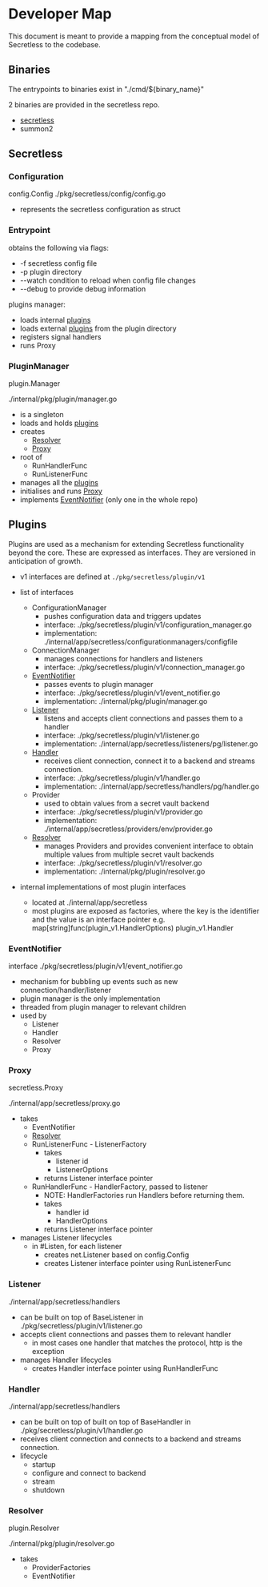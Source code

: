 # Developer Map

This document is meant to provide a mapping from the conceptual model of Secretless to the codebase.

## Binaries

The entrypoints to binaries exist in "./cmd/${binary_name}"

2 binaries are provided in the secretless repo.
+ [secretless](#secretless)
+ summon2

## Secretless

### Configuration
config.Config
./pkg/secretless/config/config.go

+ represents the secretless configuration as struct

### Entrypoint

obtains the following via flags:

+ -f secretless config file
+ -p plugin directory
+ --watch condition to reload when config file changes
+ --debug to provide debug information

plugins manager:
  + loads internal [plugins](#plugins)
  + loads external [plugins](#plugins) from the plugin directory
  + registers signal handlers
  + runs Proxy

### PluginManager 
plugin.Manager

./internal/pkg/plugin/manager.go

+ is a singleton
+ loads and holds [plugins](#plugins)
+ creates
  + [Resolver](#resolver)
  + [Proxy](#proxy)
+ root of
  + RunHandlerFunc
  + RunListenerFunc
+ manages all the [plugins](#plugins) 
+ initialises and runs [Proxy](#proxy) 
+ implements [EventNotifier](#eventnotifier) (only one in the whole repo)


## Plugins
Plugins are used as a mechanism for extending Secretless functionality beyond the core. These are expressed as interfaces. They are versioned in anticipation of growth.

+ v1 interfaces are defined at `./pkg/secretless/plugin/v1`
+ list of interfaces
  + ConfigurationManager 
    - pushes configuration data and triggers updates
    - interface: ./pkg/secretless/plugin/v1/configuration_manager.go
    - implementation: ./internal/app/secretless/configurationmanagers/configfile
  + ConnectionManager
    - manages connections for handlers and listeners
    - interface: ./pkg/secretless/plugin/v1/connection_manager.go
  + [EventNotifier](#eventnotifier)
    - passes events to plugin manager
    - interface: ./pkg/secretless/plugin/v1/event_notifier.go
    - implementation: ./internal/pkg/plugin/manager.go
  + [Listener](#listener)
    - listens and accepts client connections and passes them to a handler
    - interface: ./pkg/secretless/plugin/v1/listener.go
    - implementation: ./internal/app/secretless/listeners/pg/listener.go
  + [Handler](#handler)
    - receives client connection, connect it to a backend and streams connection.
    - interface: ./pkg/secretless/plugin/v1/handler.go
    - implementation: ./internal/app/secretless/handlers/pg/handler.go
  + Provider
    - used to obtain values from a secret vault backend
    - interface: ./pkg/secretless/plugin/v1/provider.go
    - implementation: ./internal/app/secretless/providers/env/provider.go
  + [Resolver](#resolver)
    - manages Providers and provides convenient interface to obtain multiple values from multiple secret vault backends
    - interface: ./pkg/secretless/plugin/v1/resolver.go
    - implementation: ./internal/pkg/plugin/resolver.go
 
+ internal implementations of most plugin interfaces
  + located at ./internal/app/secretless
  + most plugins are exposed as factories, where the key is the identifier and the value is an interface pointer e.g. map[string]func(plugin_v1.HandlerOptions) plugin_v1.Handler

### EventNotifier
interface
./pkg/secretless/plugin/v1/event_notifier.go

+ mechanism for bubbling up events such as new connection/handler/listener
+ plugin manager is the only implementation
+ threaded from plugin manager to relevant children
+ used by
  + Listener
  + Handler
  + Resolver
  + Proxy

### Proxy 
secretless.Proxy

./internal/app/secretless/proxy.go

+ takes
  + EventNotifier
  + [Resolver](#resolver)
  + RunListenerFunc - ListenerFactory
    + takes 
      + listener id
      + ListenerOptions
    + returns Listener interface pointer
  + RunHandlerFunc - HandlerFactory, passed to listener
    + NOTE: HandlerFactories run Handlers before returning them.
    + takes 
      + handler id
      + HandlerOptions
    + returns Listener interface pointer
+ manages Listener lifecycles
  + in #Listen, for each listener 
    + creates net.Listener based on config.Config
    + creates Listener interface pointer using RunListenerFunc

### Listener 
./internal/app/secretless/handlers

+ can be built on top of BaseListener in ./pkg/secretless/plugin/v1/listener.go
+ accepts client connections and passes them to relevant handler 
  + in most cases one handler that matches the protocol, http is the exception
+ manages Handler lifecycles
  + creates Handler interface pointer using RunHandlerFunc

### Handler 
./internal/app/secretless/handlers

+ can be built on top of built on top of BaseHandler in ./pkg/secretless/plugin/v1/handler.go
+ receives client connection and connects to a backend and streams connection. 
+ lifecycle
  + startup
  + configure and connect to backend
  + stream
  + shutdown

### Resolver
plugin.Resolver

./internal/pkg/plugin/resolver.go

+ takes
  + ProviderFactories
  + EventNotifier

